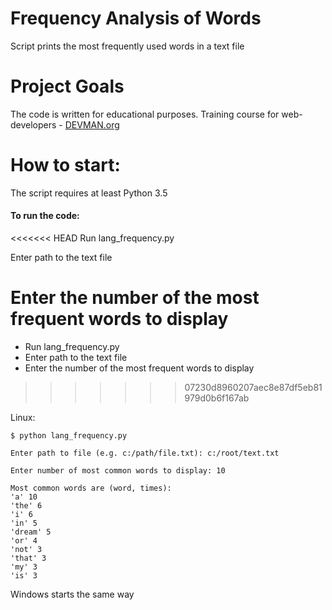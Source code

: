 # Frequency Analysis of Words

Script prints the most frequently used words in a text file

# Project Goals

The code is written for educational purposes. Training course for web-developers - [DEVMAN.org](https://devman.org)

# How to start:

The script requires at least Python 3.5

#### To run the code:

<<<<<<< HEAD
Run lang_frequency.py

Enter path to the text file

Enter the number of the most frequent words to display
=======
* Run lang_frequency.py  
* Enter path to the text file  
* Enter the number of the most frequent words to display
>>>>>>> 07230d8960207aec8e87df5eb81979d0b6f167ab

Linux:
```
$ python lang_frequency.py 

Enter path to file (e.g. c:/path/file.txt): c:/root/text.txt

Enter number of most common words to display: 10

Most common words are (word, times):
'a' 10
'the' 6
'i' 6
'in' 5
'dream' 5
'or' 4
'not' 3
'that' 3
'my' 3
'is' 3
```
Windows starts the same way
